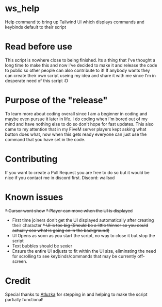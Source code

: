# ws_help
Help command to bring up Tailwind UI which displays commands and keybinds default to their script

# Read before use
This script is nowhere close to being finished. Its a thing that I've thought a long time to make this and now I've decided to make it and release the code to public so other people can also contribute to it!
If anybody wants they can create their own script useing my idea and share it with me since I'm in desperate need of this script :D

# Purpose of the "release"
To learn more about coding overall since I am a beginner in coding and maybe even pursue it later in life.
I do coding when I'm bored out of my mind and have nothing else to do so don't hope for fast updates.
This also came to my attention that in my FiveM server players kept asking what button does what, now when this gets ready everyone can just use the command that you have set in the code.

# Contributing
If you want to create a Pull Request you are free to do so but it would be nice if you contact me in discord first.
Discord: wallsxd

# Known issues
~~* Cursor wont show~~
~~* Player can move when the UI is displayed~~
* First time joiners don't get the UI displayed automatically after creating their character
~~* UI is too big (Should be a little thinner so you could actually see what is going on in the background)~~
* UI Opens as soon as you start the script, no way to close it but stop the script
* Text bubbles should be sexier
* Ensure the entire UI adjusts to fit within the UI size, eliminating the need for scrolling to see keybinds/commands that may be currently off-screen.


# Credit
Special thanks to [Atluzka](https://github.com/Atluzka) for stepping in and helping to make the script partially functional!
